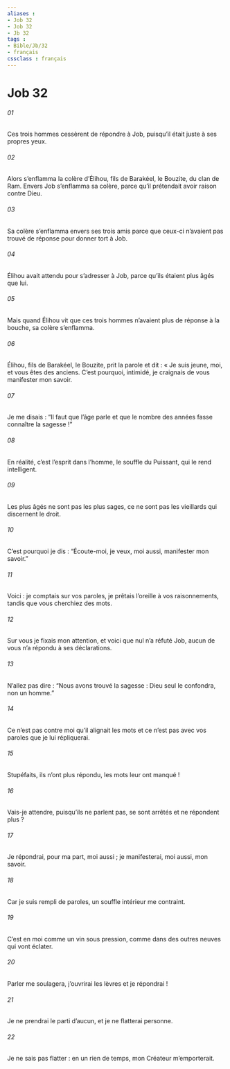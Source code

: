 ```yaml
---
aliases : 
- Job 32
- Job 32
- Jb 32
tags : 
- Bible/Jb/32
- français
cssclass : français
---
```


# Job 32

###### 01
Ces trois hommes cessèrent de répondre à Job, puisqu’il était juste à ses propres yeux.
###### 02
Alors s’enflamma la colère d’Élihou, fils de Barakéel, le Bouzite, du clan de Ram. Envers Job s’enflamma sa colère, parce qu’il prétendait avoir raison contre Dieu.
###### 03
Sa colère s’enflamma envers ses trois amis parce que ceux-ci n’avaient pas trouvé de réponse pour donner tort à Job.
###### 04
Élihou avait attendu pour s’adresser à Job, parce qu’ils étaient plus âgés que lui.
###### 05
Mais quand Élihou vit que ces trois hommes n’avaient plus de réponse à la bouche, sa colère s’enflamma.
###### 06
Élihou, fils de Barakéel, le Bouzite, prit la parole et dit :
« Je suis jeune, moi,
et vous êtes des anciens.
C’est pourquoi, intimidé,
je craignais de vous manifester mon savoir.
###### 07
Je me disais : “Il faut que l’âge parle
et que le nombre des années fasse connaître la sagesse !”
###### 08
En réalité, c’est l’esprit dans l’homme,
le souffle du Puissant, qui le rend intelligent.
###### 09
Les plus âgés ne sont pas les plus sages,
ce ne sont pas les vieillards qui discernent le droit.
###### 10
C’est pourquoi je dis : “Écoute-moi,
je veux, moi aussi, manifester mon savoir.”
###### 11
Voici : je comptais sur vos paroles,
je prêtais l’oreille à vos raisonnements,
tandis que vous cherchiez des mots.
###### 12
Sur vous je fixais mon attention,
et voici que nul n’a réfuté Job,
aucun de vous n’a répondu à ses déclarations.
###### 13
N’allez pas dire : “Nous avons trouvé la sagesse :
Dieu seul le confondra, non un homme.”
###### 14
Ce n’est pas contre moi qu’il alignait les mots
et ce n’est pas avec vos paroles que je lui répliquerai.
###### 15
Stupéfaits, ils n’ont plus répondu,
les mots leur ont manqué !
###### 16
Vais-je attendre, puisqu’ils ne parlent pas,
se sont arrêtés et ne répondent plus ?
###### 17
Je répondrai, pour ma part, moi aussi ;
je manifesterai, moi aussi, mon savoir.
###### 18
Car je suis rempli de paroles,
un souffle intérieur me contraint.
###### 19
C’est en moi comme un vin sous pression,
comme dans des outres neuves qui vont éclater.
###### 20
Parler me soulagera,
j’ouvrirai les lèvres et je répondrai !
###### 21
Je ne prendrai le parti d’aucun,
et je ne flatterai personne.
###### 22
Je ne sais pas flatter :
en un rien de temps, mon Créateur m’emporterait.
